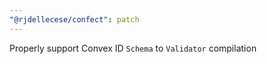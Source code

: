 ```yaml
---
"@rjdellecese/confect": patch
---
```


Properly support Convex ID `Schema` to `Validator` compilation
